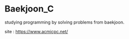 # Baekjoon_C

studying programming by solving problems from baekjoon. 

site : https://www.acmicpc.net/
